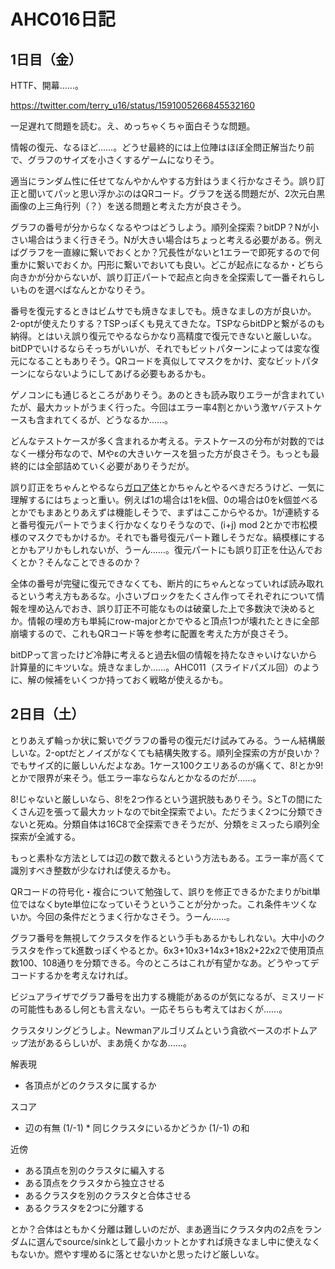 # AHC016日記

## 1日目（金）

HTTF、開幕……。

<https://twitter.com/terry_u16/status/1591005266845532160>

一足遅れて問題を読む。え、めっちゃくちゃ面白そうな問題。

情報の復元、なるほど……。どうせ最終的には上位陣はほぼ全問正解当たり前で、グラフのサイズを小さくするゲームになりそう。

適当にランダム性に任せてなんやかんやする方針はうまく行かなさそう。誤り訂正と聞いてパッと思い浮かぶのはQRコード。グラフを送る問題だが、2次元白黒画像の上三角行列（？）を送る問題と考えた方が良さそう。

グラフの番号が分からなくなるやつはどうしよう。順列全探索？bitDP？Nが小さい場合はうまく行きそう。Nが大きい場合はちょっと考える必要がある。例えばグラフを一直線に繋いでおくとか？冗長性がないと1エラーで即死するので何重かに繋いでおくか。円形に繋いでおいても良い。どこが起点になるか・どちら向きかが分からないが、誤り訂正パートで起点と向きを全探索して一番それらしいものを選べばなんとかなりそう。

番号を復元するときはビムサでも焼きなましでも。焼きなましの方が良いか。2-optが使えたりする？TSPっぽくも見えてきたな。TSPならbitDPと繋がるのも納得。とはいえ誤り復元でやるならかなり高精度で復元できないと厳しいな。bitDPでいけるならそっちがいいが、それでもビットパターンによっては変な復元になることもありそう。QRコードを真似してマスクをかけ、変なビットパターンにならないようにしてあげる必要もあるかも。

ゲノコンにも通じるところがありそう。あのときも読み取りエラーが含まれていたが、最大カットがうまく行った。今回はエラー率4割とかいう激ヤバテストケースも含まれてくるが、どうなるか……。

どんなテストケースが多く含まれるか考える。テストケースの分布が対数的ではなく一様分布なので、Mやεの大きいケースを狙った方が良さそう。もっとも最終的には全部詰めていく必要がありそうだが。

誤り訂正をちゃんとやるなら[ガロア体](https://static.chunichi.co.jp/chunichi/pages/feature/science/galois_field_in_auto_factory.html)とかちゃんとやるべきだろうけど、一気に理解するにはちょっと重い。例えば1の場合は1をk個、0の場合は0をk個並べるとかでもまあとりあえずは機能しそうで、まずはここからやるか。1が連続すると番号復元パートでうまく行かなくなりそうなので、(i+j) mod 2とかで市松模様のマスクでもかけるか。それでも番号復元パート難しそうだな。縞模様にするとかもアリかもしれないが、うーん……。復元パートにも誤り訂正を仕込んでおくとか？そんなことできるのか？

全体の番号が完璧に復元できなくても、断片的にちゃんとなっていれば読み取れるという考え方もあるな。小さいブロックをたくさん作ってそれぞれについて情報を埋め込んでおき、誤り訂正不可能なものは破棄した上で多数決で決めるとか。情報の埋め方も単純にrow-majorとかでやると頂点1つが壊れたときに全部崩壊するので、これもQRコード等を参考に配置を考えた方が良さそう。

bitDPって言ったけど冷静に考えると過去k個の情報を持たなきゃいけないから計算量的にキツいな。焼きなましか……。AHC011（スライドパズル回）のように、解の候補をいくつか持っておく戦略が使えるかも。

## 2日目（土）

とりあえず輪っか状に繋いでグラフの番号の復元だけ試みてみる。うーん結構厳しいな。2-optだとノイズがなくても結構失敗する。順列全探索の方が良いか？でもサイズ的に厳しいんだよなあ。1ケース100クエリあるのが痛くて、8!とか9!とかで限界が来そう。低エラー率ならなんとかなるのだが……。

8!じゃないと厳しいなら、8!を2つ作るという選択肢もありそう。SとTの間にたくさん辺を張って最大カットなのでbit全探索でよい。ただうまく2つに分類できないと死ぬ。分類自体は16C8で全探索できそうだが、分類をミスったら順列全探索が全滅する。

もっと素朴な方法としては辺の数で数えるという方法もある。エラー率が高くて識別すべき整数が少なければ使えるかも。

QRコードの符号化・複合について勉強して、誤りを修正できるかたまりがbit単位ではなくbyte単位になっていそうということが分かった。これ条件キツくないか。今回の条件だとうまく行かなさそう。うーん……。

グラフ番号を無視してクラスタを作るという手もあるかもしれない。大中小のクラスタを作ってk進数っぽくやるとか。6x3+10x3+14x3+18x2+22x2で使用頂点数100、108通りを分類できる。今のところはこれが有望かなあ。どうやってデコードするかを考えなければ。

ビジュアライザでグラフ番号を出力する機能があるのが気になるが、ミスリードの可能性もあるし何とも言えない。一応そちらも考えてはおくが……。

クラスタリングどうしよ。Newmanアルゴリズムという貪欲ベースのボトムアップ法があるらしいが、まあ焼くかなあ……。

解表現

- 各頂点がどのクラスタに属するか

スコア

- 辺の有無 (1/-1) * 同じクラスタにいるかどうか (1/-1) の和

近傍

- ある頂点を別のクラスタに編入する
- ある頂点をクラスタから独立させる
- あるクラスタを別のクラスタと合体させる
- あるクラスタを2つに分離する

とか？合体はともかく分離は難しいのだが、まあ適当にクラスタ内の2点をランダムに選んでsource/sinkとして最小カットとかすれば焼きなまし中に使えなくもないか。燃やす埋めるに落とせないかと思ったけど厳しいな。
